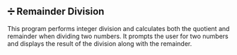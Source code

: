 ## ➗ Remainder Division
This program performs integer division and calculates both the quotient and remainder when dividing two numbers.
It prompts the user for two numbers and displays the result of the division along with the remainder.

